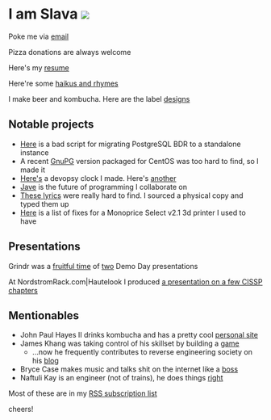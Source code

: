 # I am Slava [![](https://travis-ci.org/smaslennikov/smaslennikov.github.io.svg?branch=master)](https://travis-ci.org/smaslennikov/smaslennikov.github.io)

Poke me via [email](mailto:me@smaslennikov.com?Subject=beer%20time)

Pizza donations are always welcome

Here's my [resume](docs/resume.pdf)

Here're some [haikus and rhymes](rhymes/)

I make beer and kombucha. Here are the label [designs](beers/)

## Notable projects

* [Here](https://github.com/smaslennikov/smaslennikov.github.io/blob/master/bin/migrate_bdr_to_postgres.sh) is a bad script for migrating PostgreSQL BDR to a standalone instance
* A recent [GnuPG](https://github.com/smaslennikov/packages) version packaged for CentOS was too hard to find, so I made it
* [Here's](https://smaslennikov.com/whattimeisitrightmeow/) a devopsy clock I made. Here's [another](https://smaslennikov.com/whattravisisitrightmeow/)
* [Jave](https://github.com/JaveLLC/) is the future of programming I collaborate on
* [These lyrics](docs/sleepy_vikings-twin_peaks) were really hard to find. I sourced a physical copy and typed them up
* [Here](https://github.com/smaslennikov/smaslennikov.github.io/blob/master/docs/monoprice-select-v2.md) is a list of fixes for a Monoprice Select v2.1 3d printer I used to have

## Presentations

Grindr was a [fruitful time](grindr-demo-day-1) of [two](grindr-demo-day-2/) Demo Day presentations

At NordstromRack.com|Hautelook I produced [a presentation on a few CISSP chapters](cissp-access-mgmt-presentation/)

## Mentionables

* John Paul Hayes II drinks kombucha and has a pretty cool [personal site](https://jph2.net)
* James Khang was taking control of his skillset by building a [game](https://20minutesadayblog.wordpress.com)
    * ...now he frequently contributes to reverse engineering society on his [blog](https://medium.com/@jahmezz)
* Bryce Case makes music and talks shit on the internet like a [boss](https://ytcracker.com)
* Naftuli Kay is an engineer (not of trains), he does things [right](https://naftuli.wtf)

Most of these are in my <a href="https://github.com/smaslennikov/smaslennikov.github.io/blob/master/ansible/roles/dotfiles/files/.newsboat/urls">RSS subscription list</a>

cheers!
